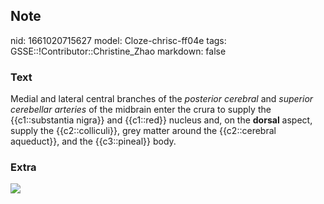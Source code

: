 ## Note
nid: 1661020715627
model: Cloze-chrisc-ff04e
tags: GSSE::!Contributor::Christine_Zhao
markdown: false

### Text
<div>
  <div>
    <div>
      Medial and lateral central branches of the <span style= 
      "font-style: italic;">posterior cerebral</span> and
      <span style="font-style: italic;">superior cerebellar
      arteries</span> of the midbrain enter the crura to supply the
      {{c1::substantia nigra}} and {{c1::red}} nucleus and, on the
      <b>dorsal</b> aspect, supply the {{c2::colliculi}}, grey
      matter around the {{c2::cerebral aqueduct}}, and the
      {{c3::pineal}} body.
    </div>
  </div>
</div>

### Extra
<img src="paste-f4eb9f28f1822b7d45ef04136c8fa575d6d39bac.jpg">
